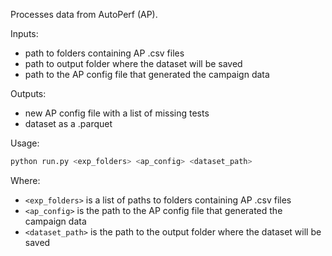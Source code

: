 Processes data from AutoPerf (AP).

Inputs:
- path to folders containing AP .csv files
- path to output folder where the dataset will be saved
- path to the AP config file that generated the campaign data

Outputs:
- new AP config file with a list of missing tests
- dataset as a .parquet

Usage:
```python
python run.py <exp_folders> <ap_config> <dataset_path>
```

Where:
- `<exp_folders>` is a list of paths to folders containing AP .csv files
- `<ap_config>` is the path to the AP config file that generated the campaign data
- `<dataset_path>` is the path to the output folder where the dataset will be saved
